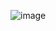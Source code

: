 ![image](https://user-images.githubusercontent.com/43002915/140873553-fb04eb6d-78b2-41e4-8662-d0d0c5ca0cae.png)
